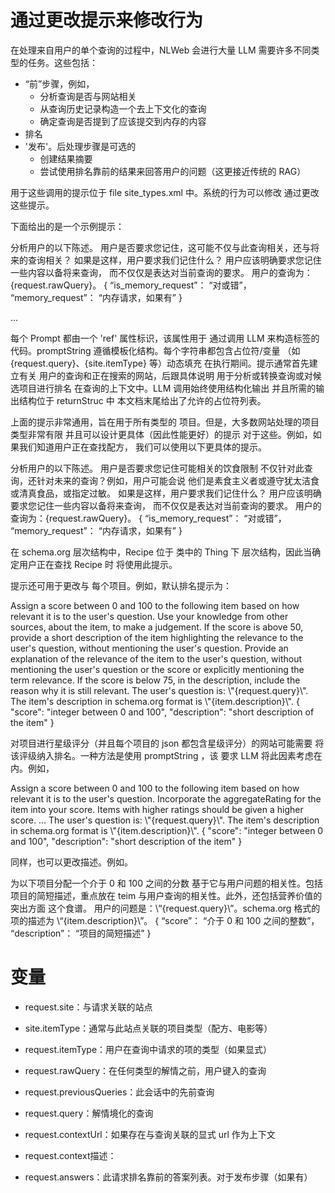 # 通过更改提示来修改行为

在处理来自用户的单个查询的过程中，NLWeb 会进行大量
LLM 需要许多不同类型的任务。这些包括：

- “前”步骤，例如，
  * 分析查询是否与网站相关
  * 从查询历史记录构造一个去上下文化的查询
  * 确定查询是否提到了应该提交到内存的内容
- 排名
- '发布'。后处理步骤是可选的 
  * 创建结果摘要
  * 尝试使用排名靠前的结果来回答用户的问题（这更接近传统的 RAG）

用于这些调用的提示位于 file site_types.xml 中。系统的行为可以修改
通过更改这些提示。

 下面给出的是一个示例提示：

<Thing>
   <Prompt ref="DetectMemoryRequestPrompt">
      <promptString>
        分析用户的以下陈述。
        用户是否要求您记住，这可能不仅与此查询相关，还与将来的查询相关？
        如果是这样，用户要求我们记住什么？
        用户应该明确要求您记住一些内容以备将来查询，
        而不仅仅是表达对当前查询的要求。
        用户的查询为：{request.rawQuery}。
      </promptString>
      <returnStruc>
        {
          “is_memory_request”： “对或错”，
          “memory_request”： “内存请求，如果有”
        }
      </returnStruc>
    </Prompt>

 ...

</Thing>


每个 <tag>Prompt</tag> 都由一个 'ref' 属性标识，该属性用于
通过调用 LLM 来构造标签的代码。promptString <tag></tag>
遵循模板化结构。每个字符串都包含占位符/变量
（如 {request.query}、{site.itemType} 等）动态填充
在执行期间。提示通常首先建立有关
用户的查询和正在搜索的网站，后跟具体说明
用于分析或转换查询或对候选项目进行排名
在查询的上下文中。LLM 调用始终使用结构化输出
并且所需的输出结构位于 <tag>returnStruc</tag> 中
本文档末尾给出了允许的占位符列表。

上面的提示非常通用，旨在用于所有类型的
项目。但是，大多数网站处理的项目类型非常有限
并且可以设计更具体（因此性能更好）的提示
对于这些。例如，如果我们知道用户正在查找配方，
我们可以使用以下更具体的提示。

  <Recipe>
    <Prompt ref="DetectMemoryRequestPrompt">
      <promptString>
        分析用户的以下陈述。
        用户是否要求您记住可能相关的饮食限制
        不仅针对此查询，还针对未来的查询？例如，用户可能会说
        他们是素食主义者或遵守犹太洁食或清真食品，或指定过敏。
        如果是这样，用户要求我们记住什么？
        用户应该明确要求您记住一些内容以备将来查询，
        而不仅仅是表达对当前查询的要求。
        用户的查询为：{request.rawQuery}。
      </promptString>
      <returnStruc>
        {
          “is_memory_request”： “对或错”，
          “memory_request”： “内存请求，如果有”
        }
      </returnStruc>
    </Prompt>
  </Recipe>

在 schema.org 层次结构中，<tag>Recipe</tag> 位于 <tag></tag> 类中的 Thing 下
层次结构，因此当确定用户正在查找 <tag>Recipe</tag> 时
将使用此提示。

提示还可用于更改与
每个项目。例如，默认排名提示为：


   <Prompt ref="RankingPrompt">
      <promptString>
        Assign a score between 0 and 100 to the following item
        based on how relevant it is to the user's question. Use your knowledge from other sources, about the item, to make a judgement. 
        If the score is above 50, provide a short description of the item highlighting the relevance to the user's question, without mentioning the user's question.
        Provide an explanation of the relevance of the item to the user's question, without mentioning the user's question or the score or explicitly mentioning the term relevance.
        If the score is below 75, in the description, include the reason why it is still relevant.
        The user's question is: \"{request.query}\". The item's description in schema.org format is \"{item.description}\".
      </promptString>
      <returnStruc>
        {
          "score": "integer between 0 and 100",
          "description": "short description of the item"
        }
      </returnStruc>
   </Prompt>

对项目进行星级评分（并且每个项目的 json 都包含星级评分）的网站可能需要
将该评级纳入排名。一种方法是使用 <tag>promptString</tag> ，该
要求 LLM 将此因素考虑在内。例如，

   <Prompt ref="RankingPrompt">
      <promptString>
        Assign a score between 0 and 100 to the following item
        based on how relevant it is to the user's question. Incorporate the aggregateRating for the item into your
	score. Items with higher ratings should be given a higher score.
	...
        The user's question is: \"{request.query}\". The item's description in schema.org format is \"{item.description}\".
      </promptString>
      <returnStruc>
        {
          "score": "integer between 0 and 100",
          "description": "short description of the item"
        }
      </returnStruc>
   </Prompt>

同样，也可以更改描述。例如。

 <Recipe>
   <Prompt ref="RankingPrompt">
      <promptString>
        为以下项目分配一个介于 0 和 100 之间的分数
        基于它与用户问题的相关性。包括项目的简短描述，重点放在
	teim 与用户查询的相关性。此外，还包括营养价值的突出方面
	这个食谱。
        用户的问题是：\“{request.query}\”。schema.org 格式的项的描述为 \“{item.description}\”。
      </promptString>
      <returnStruc>
        {
          “score”： “介于 0 和 100 之间的整数”，
          “description”： “项目的简短描述”
        }
      </returnStruc>
   </Prompt>
 </Recipe>



# 变量

 - request.site：与请求关联的站点
 
 - site.itemType：通常与此站点关联的项目类型（配方、电影等）
 - request.itemType：用户在查询中请求的项的类型（如果显式）

 - request.rawQuery：在任何类型的解情之前，用户键入的查询
 - request.previousQueries：此会话中的先前查询
 - request.query：解情境化的查询
 
 - request.contextUrl：如果存在与查询关联的显式 url 作为上下文
 - request.context描述：

 - request.answers：此请求排名靠前的答案列表。对于发布步骤（如果有）


    
